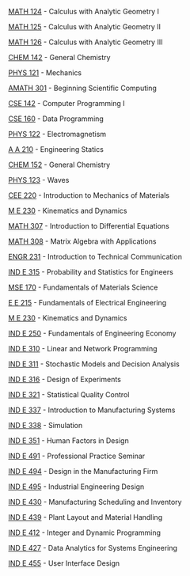 [MATH 124](<https://myplan.uw.edu/course/#/courses/MATH 124>) - Calculus with Analytic Geometry I

[MATH 125](<https://myplan.uw.edu/course/#/courses/MATH 125>) - Calculus with Analytic Geometry II

[MATH 126](<https://myplan.uw.edu/course/#/courses/MATH 126>) - Calculus with Analytic Geometry III

[CHEM 142](<https://myplan.uw.edu/course/#/courses/CHEM 142>) - General Chemistry

[PHYS 121](<https://myplan.uw.edu/course/#/courses/PHYS 121>) - Mechanics

[AMATH 301](<https://myplan.uw.edu/course/#/courses/AMATH 301>) - Beginning Scientific Computing

[CSE 142](<https://myplan.uw.edu/course/#/courses/CSE 142>) - Computer Programming I

[CSE 160](<https://myplan.uw.edu/course/#/courses/CSE 160>) - Data Programming

[PHYS 122](<https://myplan.uw.edu/course/#/courses/PHYS 122>) - Electromagnetism

[A A 210](<https://myplan.uw.edu/course/#/courses/A A 210>) - Engineering Statics

[CHEM 152](<https://myplan.uw.edu/course/#/courses/CHEM 152>) - General Chemistry

[PHYS 123](<https://myplan.uw.edu/course/#/courses/PHYS 123>) - Waves

[CEE 220](<https://myplan.uw.edu/course/#/courses/CEE 220>) - Introduction to Mechanics of Materials

[M E 230](<https://myplan.uw.edu/course/#/courses/M E 230>) - Kinematics and Dynamics

[MATH 307](<https://myplan.uw.edu/course/#/courses/MATH 307>) - Introduction to Differential Equations

[MATH 308](<https://myplan.uw.edu/course/#/courses/MATH 308>) - Matrix Algebra with Applications

[ENGR 231](<https://myplan.uw.edu/course/#/courses/ENGR 231>) - Introduction to Technical Communication

[IND E 315](<https://myplan.uw.edu/course/#/courses/IND E 315>) - Probability and Statistics for Engineers

[MSE 170](<https://myplan.uw.edu/course/#/courses/MSE 170>) - Fundamentals of Materials Science

[E E 215](<https://myplan.uw.edu/course/#/courses/E E 215>) - Fundamentals of Electrical Engineering

[M E 230](<https://myplan.uw.edu/course/#/courses/M E 230>) - Kinematics and Dynamics

[IND E 250](<https://myplan.uw.edu/course/#/courses/IND E 250>) - Fundamentals of Engineering Economy

[IND E 310](<https://myplan.uw.edu/course/#/courses/IND E 310>) - Linear and Network Programming

[IND E 311](<https://myplan.uw.edu/course/#/courses/IND E 311>) - Stochastic Models and Decision Analysis

[IND E 316](<https://myplan.uw.edu/course/#/courses/IND E 316>) - Design of Experiments

[IND E 321](<https://myplan.uw.edu/course/#/courses/IND E 321>) - Statistical Quality Control

[IND E 337](<https://myplan.uw.edu/course/#/courses/IND E 337>) - Introduction to Manufacturing Systems

[IND E 338](<https://myplan.uw.edu/course/#/courses/IND E 338>) - Simulation

[IND E 351](<https://myplan.uw.edu/course/#/courses/IND E 351>) - Human Factors in Design

[IND E 491](<https://myplan.uw.edu/course/#/courses/IND E 491>) - Professional Practice Seminar

[IND E 494](<https://myplan.uw.edu/course/#/courses/IND E 494>) - Design in the Manufacturing Firm

[IND E 495](<https://myplan.uw.edu/course/#/courses/IND E 495>) - Industrial Engineering Design

[IND E 430](<https://myplan.uw.edu/course/#/courses/IND E 430>) - Manufacturing Scheduling and Inventory

[IND E 439](<https://myplan.uw.edu/course/#/courses/IND E 439>) - Plant Layout and Material Handling

[IND E 412](<https://myplan.uw.edu/course/#/courses/IND E 412>) - Integer and Dynamic Programming

[IND E 427](<https://myplan.uw.edu/course/#/courses/IND E 427>) - Data Analytics for Systems Engineering

[IND E 455](<https://myplan.uw.edu/course/#/courses/IND E 455>) - User Interface Design

